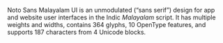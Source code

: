 Noto Sans Malayalam UI is an unmodulated (“sans serif”) design for app and website user interfaces in the Indic _Malayalam_ script. It has multiple weights and widths, contains 364 glyphs, 10 OpenType features, and supports 187 characters from 4 Unicode blocks.